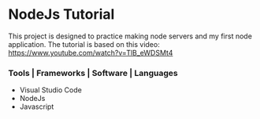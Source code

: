 # NodeJs Tutorial
This project is designed to practice making node servers and my first node application. The tutorial is based on this video: https://www.youtube.com/watch?v=TlB_eWDSMt4
### Tools | Frameworks | Software | Languages
- Visual Studio Code
- NodeJs
- Javascript